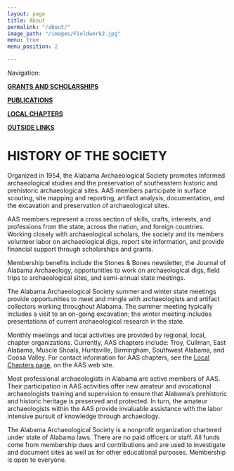 ```yaml
---
layout: page
title: About
permalink: "/about/"
image_path: "/images/Fieldwork2.jpg"
menu: true
menu_position: 2

---
```

Navigation:

[**GRANTS AND SCHOLARSHIPS**](/grants/)

[**PUBLICATIONS**](/publications/)

[**LOCAL CHAPTERS**](/local-chapters/)

[**OUTSIDE LINKS**](/links/)

# HISTORY OF THE SOCIETY

Organized in 1954, the Alabama Archaeological Society promotes informed archaeological studies and the preservation of southeastern historic and prehistoric archaeological sites. AAS members participate in surface scouting, site mapping and reporting, artifact analysis, documentation, and the excavation and preservation of archaeological sites.

AAS members represent a cross section of skills, crafts, interests, and professions from the state, across the nation, and foreign countries. Working closely with archaeological scholars, the society and its members volunteer labor on archaeological digs, report site information, and provide financial support through scholarships and grants.

Membership benefits include the Stones & Bones newsletter, the Journal of Alabama Archaeology, opportunities to work on archaeological digs, field trips to archaeological sites, and semi-annual state meetings.

The Alabama Archaeological Society summer and winter state meetings provide opportunities to meet and mingle with archaeologists and artifact collectors working throughout Alabama. The summer meeting typically includes a visit to an on-going excavation; the winter meeting includes presentations of current archaeological research in the state.

Monthly meetings and local activities are provided by regional, local, chapter organizations. Currently, AAS chapters include: Troy, Cullman, East Alabama, Muscle Shoals, Huntsville, Birmingham, Southwest Alabama, and Coosa Valley. For contact information for AAS chapters, see the [Local Chapters page](/local-chapters/), on the AAS web site.

Most professional archaeologists in Alabama are active members of AAS. Their participation in AAS activities offer new amateur and avocational archaeologists training and supervision to ensure that Alabama’s prehistoric and historic heritage is preserved and protected. In turn, the amateur archaeologists within the AAS provide invaluable assistance with the labor intensive pursuit of knowledge through archaeology.

The Alabama Archaeological Society is a nonprofit organization chartered under state of Alabama laws. There are no paid officers or staff. All funds come from membership dues and contributions and are used to investigate and document sites as well as for other educational purposes. Membership is open to everyone.

